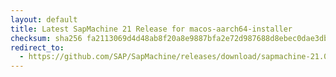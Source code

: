```yaml
---
layout: default
title: Latest SapMachine 21 Release for macos-aarch64-installer
checksum: sha256 fa2113069d4d48ab8f20a8e9887bfa2e72d987688d8ebec0dae3db5a8e168e40
redirect_to:
  - https://github.com/SAP/SapMachine/releases/download/sapmachine-21.0.4/sapmachine-jdk-21.0.4_macos-aarch64_bin.dmg
---
```

